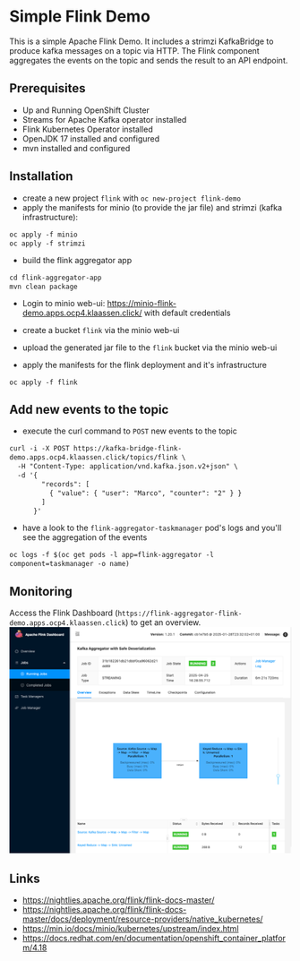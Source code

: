 # Simple Flink Demo

This is a simple Apache Flink Demo. It includes a strimzi KafkaBridge to produce kafka messages on a topic via HTTP. 
The Flink component aggregates the events on the topic and sends the result to an API endpoint. 


## Prerequisites

* Up and Running OpenShift Cluster
* Streams for Apache Kafka operator installed
* Flink Kubernetes Operator installed
* OpenJDK 17 installed and configured
* mvn installed and configured

## Installation

* create a new project `flink` with `oc new-project flink-demo`
* apply the manifests for minio (to provide the jar file) and strimzi (kafka infrastructure): 

```
oc apply -f minio
oc apply -f strimzi
```

* build the flink aggregator app
```
cd flink-aggregator-app
mvn clean package
```

* Login to minio web-ui: https://minio-flink-demo.apps.ocp4.klaassen.click/ with default credentials
* create a bucket `flink` via the minio web-ui
* upload the generated jar file to the `flink` bucket via the minio web-ui

* apply the manifests for the flink deployment and it's infrastructure
```
oc apply -f flink
```

## Add new events to the topic

* execute the curl command to `POST` new events to the topic

```
curl -i -X POST https://kafka-bridge-flink-demo.apps.ocp4.klaassen.click/topics/flink \
  -H "Content-Type: application/vnd.kafka.json.v2+json" \
  -d '{
        "records": [
          { "value": { "user": "Marco", "counter": "2" } }
        ]
      }'
```

* have a look to the `flink-aggregator-taskmanager` pod's logs and you'll see the aggregation of the events

```
oc logs -f $(oc get pods -l app=flink-aggregator -l component=taskmanager -o name)
```

## Monitoring

Access the Flink Dashboard (`https://flink-aggregator-flink-demo.apps.ocp4.klaassen.click`) to get an overview. 
![Apache Flink Dashboard](img/flink-dashboard.png)

## Links

* https://nightlies.apache.org/flink/flink-docs-master/
* https://nightlies.apache.org/flink/flink-docs-master/docs/deployment/resource-providers/native_kubernetes/
* https://min.io/docs/minio/kubernetes/upstream/index.html
* https://docs.redhat.com/en/documentation/openshift_container_platform/4.18